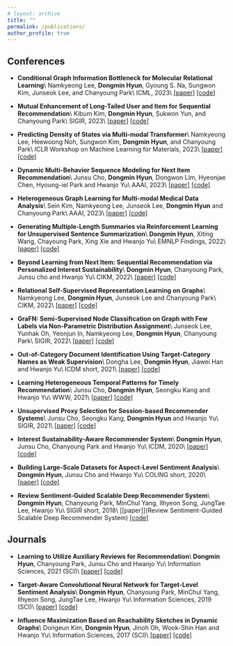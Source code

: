 ```yaml
---
# layout: archive
title: ""
permalink: /publications/
author_profile: true
---
```


<!-- {% if author.googlescholar %}
  You can also find my articles on <u><a href="{{author.googlescholar}}">my Google Scholar profile</a>.</u>
{% endif %}

{% include base_path %}

{% for post in site.publications reversed %}
  {% include archive-single.html %}
{% endfor %} -->

Conferences
-----
- **Conditional Graph Information Bottleneck for Molecular Relational Learning**\\
Namkyeong Lee, **Dongmin Hyun**, Gyoung S. Na, Sungwon Kim, Junseok Lee, and Chanyoung Park\\
ICML, 2023\\
[[paper]](https://arxiv.org/pdf/2305.01520.pdf) [[code]](https://github.com/Namkyeong/CGIB)

- **Mutual Enhancement of Long-Tailed User and Item for Sequential Recommendation**\\
Kibum Kim, **Dongmin Hyun**, Sukwon Yun, and Chanyoung Park\\
SIGIR, 2023\\
[[paper]](https://arxiv.org/pdf/2304.08382.pdf) [[code]](https://github.com/rlqja1107/MELT)

- **Predicting Density of States via Multi-modal Transformer**\\
Namkyeong Lee, Heewoong Noh, Sungwon Kim, **Dongmin Hyun**, and Chanyoung Park\\
ICLR Workshop on Machine Learning for Materials, 2023\\
[[paper]](https://arxiv.org/pdf/2303.07000.pdf) [[code]](https://github.com/HeewoongNoh/DOSTransformer)

- **Dynamic Multi-Behavior Sequence Modeling for Next Item Recommendation**\\
Junsu Cho, **Dongmin Hyun**, Dongwon Lim, Hyeonjae Chen, Hyoung-iel Park and Hwanjo Yu\\
AAAI, 2023\\
[[paper]](https://arxiv.org/abs/2301.12105) [[code]](https://github.com/Junsu-Cho/DyMuS) 

- **Heterogeneous Graph Learning for Multi-modal Medical Data Analysis**\\
Sein Kim, Namkyeong Lee, Junseok Lee, **Dongmin Hyun** and Chanyoung Park\\
AAAI, 2023\\
[[paper]](https://arxiv.org/abs/2211.15158) [[code]](https://github.com/Sein-Kim/Multimodal-Medical) 

- **Generating Multiple-Length Summaries via Reinforcement Learning for Unsupervised Sentence Summarization**\\
**Dongmin Hyun**, Xiting Wang, Chayoung Park, Xing Xie and Hwanjo Yu\\
EMNLP Findings, 2022\\
[[paper]](https://aclanthology.org/2022.findings-emnlp.214) [[code]](https://github.com/dmhyun/MSRP) 

- **Beyond Learning from Next Item: Sequential Recommendation via Personalized Interest Sustainability**\\
**Dongmin Hyun**, Chanyoung Park, Junsu cho and Hwanjo Yu\\
CIKM, 2022\\
[[paper]](https://arxiv.org/pdf/2209.06644.pdf) [[code]](http://github.com/dmhyun/PERIS) 

- **Relational Self-Supervised Representation Learning on Graphs**\\
Namkyeong Lee, **Dongmin Hyun**, Junseok Lee and Chanyoung Park\\
CIKM, 2022\\
[[paper]](https://arxiv.org/abs/2208.10493.pdf) [[code]](https://github.com/Namkyeong/RGRL) 

- **GraFN: Semi-Supervised Node Classification on Graph with Few Labels via Non-Parametric Distribution Assignment**\\
Junseok Lee, Yunhak Oh, Yeonjun In, Namkyeong Lee, **Dongmin Hyun**, Chanyoung Park\\
SIGIR, 2022\\
[[paper]](https://arxiv.org/pdf/2204.01303.pdf) [[code]](https://github.com/Junseok0207/GraFN) 

- **Out-of-Category Document Identification Using Target-Category Names as Weak Supervision**\\
Dongha Lee, **Dongmin Hyun**, Jiawei Han and Hwanjo Yu\\
ICDM short, 2021\\
[[paper]](https://arxiv.org/pdf/2111.12796.pdf) [[code]](https://github.com/donalee/oocd) 

- **Learning Heterogeneous Temporal Patterns for Timely Recommendation**\\
Junsu Cho, **Dongmin Hyun**, Seongku Kang and Hwanjo Yu\\
WWW, 2021\\
[[paper]](https://arxiv.org/pdf/2104.14200.pdf) [[code]](https://github.com/Junsu-Cho/TimelyRec) 

- **Unsupervised Proxy Selection for Session-based Recommender Systems**\\
Junsu Cho, Seongku Kang, **Dongmin Hyun** and Hwanjo Yu\\
SIGIR, 2021\\
[[paper]](https://arxiv.org/pdf/2107.03564.pdf) [[code]](https://github.com/Junsu-Cho/ProxySR)

- **Interest Sustainability-Aware Recommender System**\\
**Dongmin Hyun**, Junsu Cho, Chanyoung Park and Hwanjo Yu\\
ICDM, 2020\\
[[paper]](https://ieeexplore.ieee.org/document/9338423) [[code]](https://github.com/dmhyun/CRIS)

- **Building Large-Scale Datasets for Aspect-Level Sentiment Analysis**\\
**Dongmin Hyun**, Junsu Cho and Hwanjo Yu\\
COLING short, 2020\\
[[paper]](https://aclanthology.org/2020.coling-main.83.pdf) [[code]](https://github.com/dmhyun/alsadata)

- **Review Sentiment-Guided Scalable Deep Recommender System**\\
**Dongmin Hyun**, Chanyoung Park, MinChul Yang, Ilhyeon Song, JungTae Lee, Hwanjo Yu\\
SIGIR short, 2018\\
[[paper]](Review Sentiment-Guided Scalable Deep Recommender System) [[code]](http://to-be-appeared)




Journals
-----
- **Learning to Utilize Auxiliary Reviews for Recommendation**\\
**Dongmin Hyun**, Chanyoung Park, Junsu Cho and Hwanjo Yu\\
Information Sciences, 2021 (SCI)\\
[[paper]](https://www.sciencedirect.com/science/article/abs/pii/S0020025520309348) [[code]](http://to-be-appeared) 

- **Target-Aware Convolutional Neural Network for Target-Level Sentiment Analysis**\\
**Dongmin Hyun**, Chanyoung Park, MinChul Yang, Ilhyeon Song, JungTae Lee, Hwanjo Yu\\
Information Sciences, 2019 (SCI)\\
[[paper]](https://www.sciencedirect.com/science/article/abs/pii/S0020025519302877) [[code]](http://to-be-appeared) 

- **Influence Maximization Based on Reachability Sketches in Dynamic Graphs**\\
Dongeun Kim, **Dongmin Hyun**, Jinoh Oh, Wook-Shin Han and Hwanjo Yu\\
Information Sciences, 2017 (SCI)\\
[[paper]](https://www.sciencedirect.com/science/article/abs/pii/S0020025517305121) [[code]](http://to-be-appeared) 
